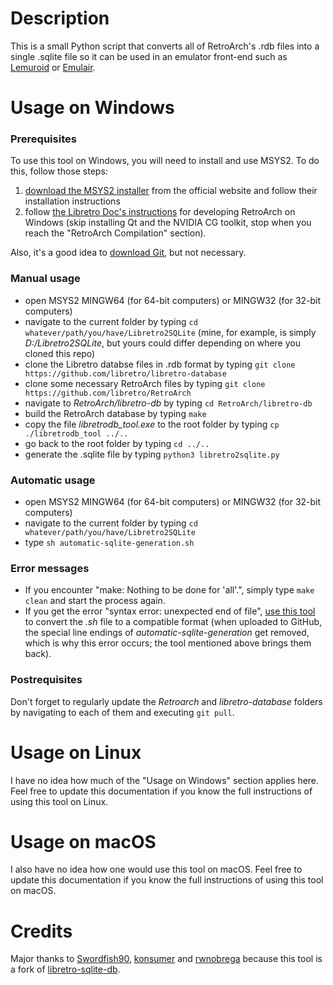 # Description
This is a small Python script that converts all of RetroArch's .rdb files into a single .sqlite file so it can be used in an emulator front-end such as [Lemuroid](https://github.com/Swordfish90/Lemuroid) or [Emulair](https://github.com/RaduBratan/Emulair).

# Usage on Windows
### Prerequisites
To use this tool on Windows, you will need to install and use MSYS2. To do this, follow those steps:
1. [download the MSYS2 installer](https://www.msys2.org/) from the official website and follow their installation instructions
2. follow [the Libretro Doc's instructions](https://docs.libretro.com/development/retroarch/compilation/windows/) for developing RetroArch on Windows (skip installing Qt and the NVIDIA CG toolkit, stop when you reach the "RetroArch Compilation" section).

Also, it's a good idea to [download Git](https://git-scm.com/download/win), but not necessary.

### Manual usage
- open MSYS2 MINGW64 (for 64-bit computers) or MINGW32 (for 32-bit computers)
- navigate to the current folder by typing `cd whatever/path/you/have/Libretro2SQLite` (mine, for example, is simply *D:/Libretro2SQLite*, but yours could differ depending on where you cloned this repo)
- clone the Libretro databse files in .rdb format by typing `git clone https://github.com/libretro/libretro-database`
- clone some necessary RetroArch files by typing `git clone https://github.com/libretro/RetroArch`
- navigate to *RetroArch/libretro-db* by typing `cd RetroArch/libretro-db`
- build the RetroArch database by typing `make`
- copy the file *libretrodb_tool.exe* to the root folder by typing `cp ./libretrodb_tool ../..`
- go back to the root folder by typing `cd ../..`
- generate the .sqlite file by typing `python3 libretro2sqlite.py`

### Automatic usage
- open MSYS2 MINGW64 (for 64-bit computers) or MINGW32 (for 32-bit computers)
- navigate to the current folder by typing `cd whatever/path/you/have/Libretro2SQLite`
- type `sh automatic-sqlite-generation.sh`

### Error messages
- If you encounter "make: Nothing to be done for 'all'.", simply type `make clean` and start the process again.
- If you get the error "syntax error: unexpected end of file", [use this tool](https://toolslick.com/conversion/text/dos-to-unix) to convert the *.sh* file to a compatible format (when uploaded to GitHub, the special line endings of *automatic-sqlite-generation* get removed, which is why this error occurs; the tool mentioned above brings them back).

### Postrequisites
Don't forget to regularly update the *Retroarch* and *libretro-database* folders by navigating to each of them and executing `git pull`.

# Usage on Linux
I have no idea how much of the "Usage on Windows" section applies here. Feel free to update this documentation if you know the full instructions of using this tool on Linux.

# Usage on macOS
I also have no idea how one would use this tool on macOS. Feel free to update this documentation if you know the full instructions of using this tool on macOS.

# Credits
Major thanks to [Swordfish90](https://github.com/Swordfish90), [konsumer](https://github.com/konsumer) and [rwnobrega](https://github.com/rwnobrega) because this tool is a fork of [libretro-sqlite-db](https://github.com/Swordfish90/libretro-sqlite-db).
